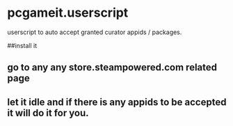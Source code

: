 # pcgameit.userscript
userscript to auto accept granted curator appids / packages.

##install it

## go to any any store.steampowered.com related page

## let it idle and if there is any appids to be accepted it will do it for you.